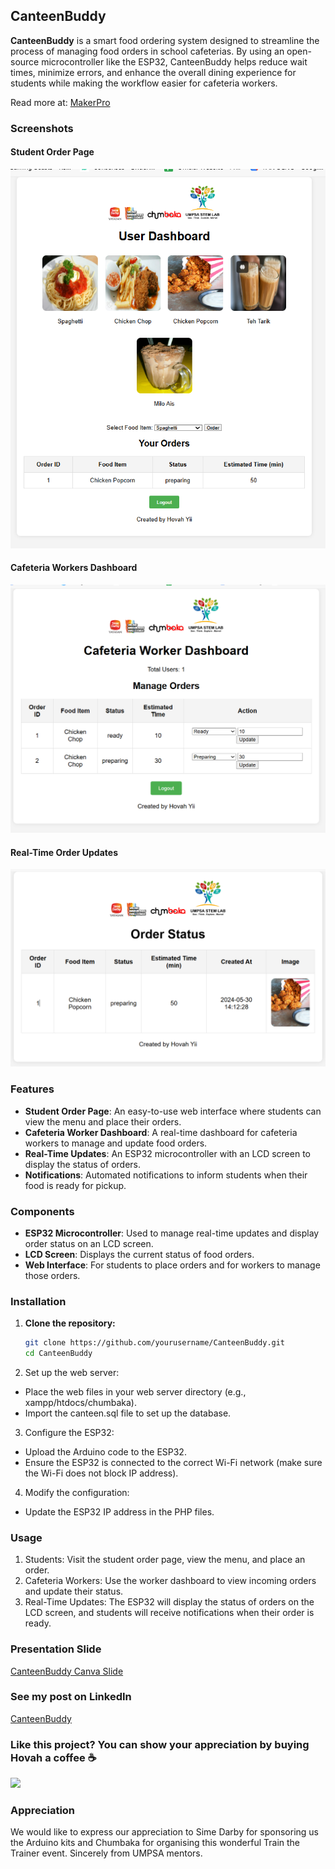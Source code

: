 ## CanteenBuddy

**CanteenBuddy** is a smart food ordering system designed to streamline the process of managing food orders in school cafeterias. By using an open-source microcontroller like the ESP32, CanteenBuddy helps reduce wait times, minimize errors, and enhance the overall dining experience for students while making the workflow easier for cafeteria workers.

Read more at: [MakerPro](https://maker.pro/arduino/projects/introducing-canteenbuddy-revolutionizing-school-cafeteria-operations-with-iot)

### Screenshots

#### Student Order Page
![Student Order Page](screenshots/user-dashboard.png)

#### Cafeteria Workers Dashboard
![Worker Dashboard](screenshots/boss-dashboard.png)

#### Real-Time Order Updates
![Real-Time Order Updates](screenshots/order-status.png)

### Features

- **Student Order Page**: An easy-to-use web interface where students can view the menu and place their orders.
- **Cafeteria Worker Dashboard**: A real-time dashboard for cafeteria workers to manage and update food orders.
- **Real-Time Updates**: An ESP32 microcontroller with an LCD screen to display the status of orders.
- **Notifications**: Automated notifications to inform students when their food is ready for pickup.

### Components

- **ESP32 Microcontroller**: Used to manage real-time updates and display order status on an LCD screen.
- **LCD Screen**: Displays the current status of food orders.
- **Web Interface**: For students to place orders and for workers to manage those orders.

### Installation

1. **Clone the repository:**
   ```bash
   git clone https://github.com/yourusername/CanteenBuddy.git
   cd CanteenBuddy

2. Set up the web server:
- Place the web files in your web server directory (e.g., xampp/htdocs/chumbaka).
- Import the canteen.sql file to set up the database.

3. Configure the ESP32:
- Upload the Arduino code to the ESP32.
- Ensure the ESP32 is connected to the correct Wi-Fi network (make sure the Wi-Fi does not block IP address).

4. Modify the configuration:
- Update the ESP32 IP address in the PHP files.

### Usage
1. Students: Visit the student order page, view the menu, and place an order.
2. Cafeteria Workers: Use the worker dashboard to view incoming orders and update their status.
3. Real-Time Updates: The ESP32 will display the status of orders on the LCD screen, and students will receive notifications when their order is ready.

### Presentation Slide
[CanteenBuddy Canva Slide](https://www.canva.com/design/DAGGpEDKla8/Sd8BpAdUfBxiU9I5wILFGg/edit?utm_content=DAGGpEDKla8&utm_campaign=designshare&utm_medium=link2&utm_source=sharebutton)

### See my post on LinkedIn
[CanteenBuddy](https://www.linkedin.com/feed/update/urn:li:activity:7201914986003091456/)

### Like this project? You can show your appreciation by buying Hovah a coffee ☕

<a target="_blank" rel="noopener noreferrer" href="https://www.buymeacoffee.com/hovahyii"><img src="https://github.com/appcraftstudio/buymeacoffee/raw/master/Images/snapshot-bmc-button.png" width="300" style="max-width:100%;"></a>

### Appreciation
We would like to express our appreciation to Sime Darby for sponsoring us the Arduino kits and Chumbaka for organising this wonderful Train the Trainer event. Sincerely from UMPSA mentors.
